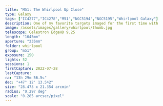 ```yaml
---
title: "M51: The Whirlpool Up Close"
type: Galaxy
tags: ["IC4277","IC4278","M51","NGC5194","NGC5195","Whirlpool Galaxy"]
description: One of my favorite targets imaged for the first time with my Celestron telescope and the Optolong L-eXtreme filter.
image: /assets/images/gallery/whirlpool/thumb.jpg
telescope: Celestron EdgeHD 9.25
length: "1645mm"
aperture: "235mm"
folder: whirlpool
group: "m51"
exposure: 150
lights: 52
sessions: 1
firstCapture: 2022-07-28 
lastCapture:
ra: "13h 29m 56.5s"
dec: "+47° 12' 13.542"
size: "28.473 x 21.354 arcmin"
radius: "0.297 deg"
scale: "0.285 arcsec/pixel"
---
```

